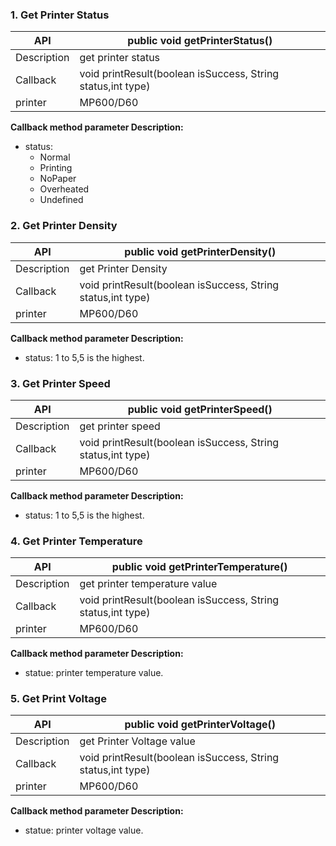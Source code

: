 ### 1. Get Printer Status

| API           | public void getPrinterStatus()                                               |
| --------      | --------------------------------------------------------------------         |
| Description   | get printer status                                                           |
| Callback      | void printResult(boolean isSuccess, String status,int type)                  | 
| printer       | MP600/D60                                                                    |

**Callback method parameter Description:** 
- status: 
   - Normal
   - Printing
   - NoPaper
   - Overheated
   - Undefined

### 2. Get Printer Density

| API           | public void  getPrinterDensity()                                               |
| --------      | --------------------------------------------------------------------           |
| Description   | get Printer Density                                                            |
| Callback      | void printResult(boolean isSuccess, String status,int type)                    | 
| printer       | MP600/D60                                                                      |

**Callback method parameter Description:** 
- status: 1 to 5,5 is the highest. 

### 3. Get Printer Speed

| API           | public void  getPrinterSpeed()                                               |
| --------      | --------------------------------------------------------------------         |
| Description   | get printer speed                                                            |
| Callback      | void printResult(boolean isSuccess, String status,int type)                  | 
| printer       | MP600/D60                                                                    |

**Callback method parameter Description:** 
- status: 1 to 5,5 is the highest.

### 4. Get Printer Temperature

| API           | public void  getPrinterTemperature()                                         |
| --------      | --------------------------------------------------------------------         |
| Description   | get printer temperature value                                                |
| Callback      | void printResult(boolean isSuccess, String status,int type)                  | 
| printer       | MP600/D60                                                                    |

**Callback method parameter Description:** 
- statue: printer temperature value.

### 5. Get Print Voltage

| API           | public void  getPrinterVoltage()                                         |
| --------      | --------------------------------------------------------------------     |
| Description   | get Printer Voltage value                                                |
| Callback      | void printResult(boolean isSuccess, String status,int type)              | 
| printer       | MP600/D60                                                                |

**Callback method parameter Description:**                                                              
- statue: printer voltage value.


